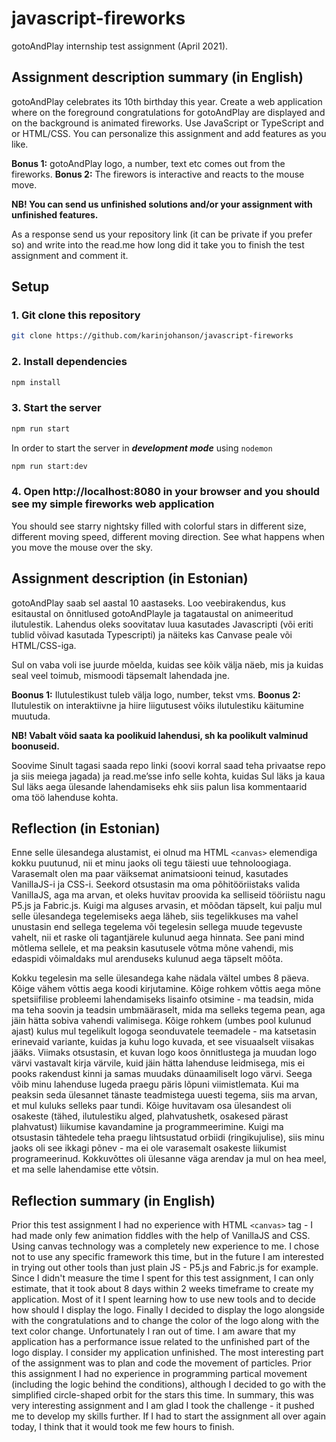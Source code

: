 # javascript-fireworks
gotoAndPlay internship test assignment (April 2021).

## Assignment description summary (in English)
gotoAndPlay celebrates its 10th birthday this year.
Create a web application where on the foreground congratulations for gotoAndPlay are displayed and on the background is animated fireworks.
Use JavaScript or TypeScript and <canvas> or HTML/CSS.
You can personalize this assignment and add features as you like.

**Bonus 1:** gotoAndPlay logo, a number, text etc comes out from the fireworks.
**Bonus 2:** The firewors is interactive and reacts to the mouse move.

**NB! You can send us unfinished solutions and/or your assignment with unfinished features.**

As a response send us your repository link (it can be private if you prefer so) and write into the read.me how long did it take you to finish the test assignment and comment it.

## Setup
### 1. Git clone this repository
```bash
git clone https://github.com/karinjohanson/javascript-fireworks
```

### 2. Install dependencies
```bash
npm install
```
### 3. Start the server
```bash
npm run start
```

In order to start the server in ***development mode*** using `nodemon`
```bash
npm run start:dev
```

### 4. Open http://localhost:8080 in your browser and you should see my simple fireworks web application
You should see starry nightsky filled with colorful stars in different size, different moving speed, different moving direction.
See what happens when you move the mouse over the sky.

## Assignment description (in Estonian)
gotoAndPlay saab sel aastal 10 aastaseks.
Loo veebirakendus, kus esitaustal on õnnitlused gotoAndPlayle ja tagataustal on animeeritud ilutulestik.
Lahendus oleks soovitatav luua kasutades Javascripti (või eriti tublid võivad kasutada Typescripti) ja näiteks kas Canvase peale või HTML/CSS-iga.

Sul on vaba voli ise juurde mõelda, kuidas see kõik välja näeb, mis ja kuidas seal veel toimub, mismoodi täpsemalt lahendada jne.

**Boonus 1:** Ilutulestikust tuleb välja logo, number, tekst vms.
**Boonus 2:** Ilutulestik on interaktiivne ja hiire liigutusest võiks ilutulestiku käitumine muutuda. 

**NB! Vabalt võid saata ka poolikuid lahendusi, sh ka poolikult valminud boonuseid.** 

Soovime Sinult tagasi saada repo linki (soovi korral saad teha privaatse repo ja siis meiega jagada) ja read.me’sse info selle kohta, kuidas Sul läks ja kaua Sul läks aega ülesande lahendamiseks ehk siis palun lisa kommentaarid oma töö lahenduse kohta.

## Reflection (in Estonian)
Enne selle ülesandega alustamist, ei olnud ma HTML `<canvas>` elemendiga kokku puutunud, nii et minu jaoks oli tegu täiesti uue tehnoloogiaga.
Varasemalt olen ma paar väiksemat animatsiooni teinud, kasutades VanillaJS-i ja CSS-i.
Seekord otsustasin ma oma põhitööriistaks valida VanillaJS, aga ma arvan, et oleks huvitav proovida ka selliseid tööriistu nagu P5.js ja Fabric.js.
Kuigi ma alguses arvasin, et mõõdan täpselt, kui palju mul selle ülesandega tegelemiseks aega läheb, siis tegelikkuses ma vahel unustasin end sellega tegelema või tegelesin sellega muude tegevuste vahelt, nii et raske oli tagantjärele kulunud aega hinnata. See pani mind mõtlema sellele, et ma peaksin kasutusele võtma mõne vahendi, mis edaspidi võimaldaks mul arenduseks kulunud aega täpselt mõõta.

Kokku tegelesin ma selle ülesandega kahe nädala vältel umbes 8 päeva. Kõige vähem võttis aega koodi kirjutamine. Kõige rohkem võttis aega mõne spetsiifilise probleemi lahendamiseks lisainfo otsimine - ma teadsin, mida ma teha soovin ja teadsin umbmääraselt, mida ma selleks tegema pean, aga jäin hätta sobiva vahendi valimisega.
Kõige rohkem (umbes pool kulunud ajast) kulus mul tegelikult logoga seonduvatele teemadele - ma katsetasin erinevaid variante, kuidas ja kuhu logo kuvada, et see visuaalselt viisakas jääks. Viimaks otsustasin, et kuvan logo koos õnnitlustega ja muudan logo värvi vastavalt kirja värvile, kuid jäin hätta lahenduse leidmisega, mis ei pooks rakendust kinni ja samas muudaks dünaamiliselt logo värvi.
Seega võib minu lahenduse lugeda praegu päris lõpuni viimistlemata. Kui ma peaksin seda ülesannet tänaste teadmistega uuesti tegema, siis ma arvan, et mul kuluks selleks paar tundi.
Kõige huvitavam osa ülesandest oli osakeste (tähed, ilutulestiku alged, plahvatushetk, osakesed pärast plahvatust) liikumise kavandamine ja programmeerimine. Kuigi ma otsustasin tähtedele teha praegu lihtsustatud orbiidi (ringikujulise), siis minu jaoks oli see ikkagi põnev - ma ei ole varasemalt osakeste liikumist programeerinud.
Kokkuvõttes oli ülesanne väga arendav ja mul on hea meel, et ma selle lahendamise ette võtsin. 

## Reflection summary (in English)
Prior this test assignment I had no experience with HTML `<canvas>` tag - I had made only few animation fiddles with the help of VanillaJS and CSS. Using canvas technology was a completely new experience to me. I chose not to use any specific framework this time, but in the future I am interested in trying out other tools than just plain JS - P5.js and Fabric.js for example.
Since I didn't measure the time I spent for this test assignment, I can only estimate, that it took about 8 days within 2 weeks timeframe to create my application. Most of it I spent learning how to use new tools and to decide how should I display the logo. Finally I decided to display the logo alongside with the congratulations and to change the color of the logo along with the text color change. Unfortunately I ran out of time. I am aware that my application has a performance issue related to the unfinished part of the logo display. I consider my application unfinished.
The most interesting part of the assignment was to plan and code the movement of particles. Prior this assignment I had no experience in programming partical movement (including the logic behind the conditions), although I decided to go with the simplified circle-shaped orbit for the stars this time.
In summary, this was very interesting assignment and I am glad I took the challenge - it pushed me to develop my skills further. If I had to start the assignment all over again today, I think that it would took me few hours to finish.
